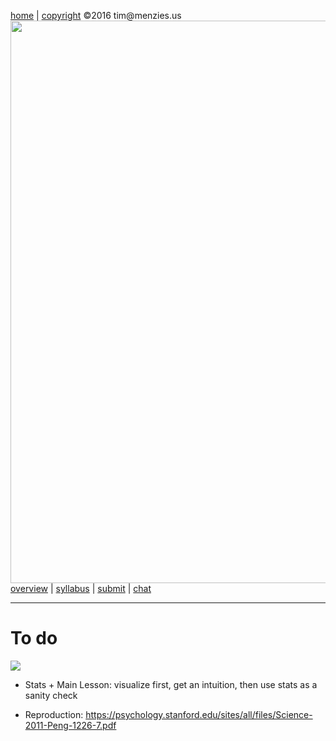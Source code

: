 [home](http://tiny.cc/fss2016) | [copyright](https://github.com/txt/fss16/blob/master/LICENSE.md) &copy;2016  tim&commat;menzies.us<br>
[<img width=900 src="https://raw.githubusercontent.com/txt/fss16/master/img/fss16.png">](http://tiny.cc/fss2016)   <br>
[overview](https://github.com/txt/fss16/blob/master/doc/glance.md) |
[syllabus](https://github.com/txt/fss16/blob/master/doc/syllabus.md) |
[submit](http://tiny.cc/fss2016give) |
[chat](https://fss16.slack.com/) 


_______



# To do


![](http://tiny.cc/soonish)

+ Stats
      + Main Lesson: visualize first, get an intuition, then use stats as a sanity check

+ Reproduction: https://psychology.stanford.edu/sites/all/files/Science-2011-Peng-1226-7.pdf
